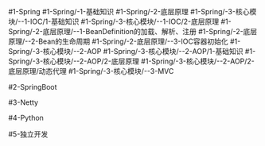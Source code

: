 #1-Spring
	#1-Spring/-1-基础知识 
		#1-Spring/-2-底层原理 
		#1-Spring/-3-核心模块/--1-IOC/1-基础知识 
			#1-Spring/-3-核心模块/--1-IOC/2-底层原理
				#1-Spring/-2-底层原理/--1-BeanDefinition的加载、解析、注册 
				#1-Spring/-2-底层原理/--2-Bean的生命周期 
				#1-Spring/-2-底层原理/--3-IOC容器初始化 
		#1-Spring/-3-核心模块/--2-AOP 
			#1-Spring/-3-核心模块/--2-AOP/1-基础知识
			#1-Spring/-3-核心模块/--2-AOP/2-底层原理 
				#1-Spring/-3-核心模块/--2-AOP/2-底层原理/动态代理 
		#1-Spring/-3-核心模块/--3-MVC 
	
#2-SpringBoot

#3-Netty 

#4-Python 

#5-独立开发
